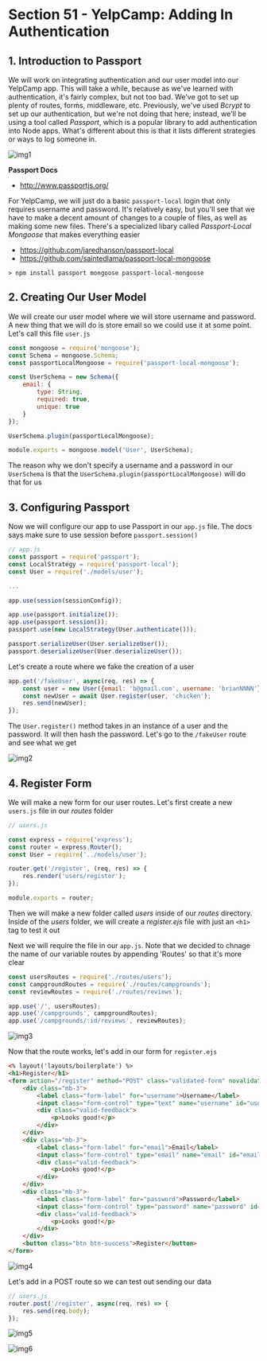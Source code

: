 # Section 51 - YelpCamp: Adding In Authentication

## 1. Introduction to Passport

We will work on integrating authentication and our user model into our YelpCamp app. This will take a while, because as we've learned with authentication, it's fairly complex, but not too bad. We've got to set up plenty of routes, forms, middleware, etc. Previously, we've used _Bcrypt_ to set up our authentication, but we're not doing that here; instead, we'll be using a tool called _Passport_, which is a popular library to add authentication into Node apps. What's different about this is that it lists different strategies or ways to log someone in.

![img1](https://github.com/Brian-E-Nguyen/Web-Dev-Bootcamp-2020/blob/51-YelpCamp-Authentication/51-YelpCamp-Authentication/img-for-notes/img1.jpg?raw=true)

**Passport Docs**

- http://www.passportjs.org/

For YelpCamp, we will just do a basic `passport-local` login that only requires username and password. It's relatively easy, but you'll see that we have to make a decent amount of changes to a couple of files, as well as making some new files. There's a specialized libary called _Passport-Local Mongoose_ that makes everything easier

- https://github.com/jaredhanson/passport-local
- https://github.com/saintedlama/passport-local-mongoose

`> npm install passport mongoose passport-local-mongoose`

## 2. Creating Our User Model

We will create our user model where we will store username and password. A new thing that we will do is store email so we could use it at some point. Let's call this file `user.js`

```js
const mongoose = require('mongoose');
const Schema = mongoose.Schema;
const passportLocalMongoose = require('passport-local-mongoose');

const UserSchema = new Schema({
    email: {
        type: String,
        required: true,
        unique: true
    }
});

UserSchema.plugin(passportLocalMongoose);

module.exports = mongoose.model('User', UserSchema);
```

The reason why we don't specify a username and a password in our `UserSchema` is that the `UserSchema.plugin(passportLocalMongoose)` will do that for us

## 3. Configuring Passport

Now we will configure our app to use Passport in our `app.js` file. The docs says make sure to use session before `passport.session()`

```js
// app.js
const passport = require('passport');
const LocalStrategy = require('passport-local');
const User = require('./models/user');

...

app.use(session(sessionConfig));

app.use(passport.initialize());
app.use(passport.session());
passport.use(new LocalStrategy(User.authenticate()));

passport.serializeUser(User.serializeUser());
passport.deserializeUser(User.deserializeUser());
```

Let's create a route where we fake the creation of a user

```js
app.get('/fakeUser', async(req, res) => {
    const user = new User({email: 'b@gmail.com', username: 'brianNNNN'});
    const newUser = await User.register(user, 'chicken');
    res.send(newUser);
});
```

The `User.register()` method takes in an instance of a user and the password. It will then hash the password. Let's go to the `/fakeUser` route and see what we get

![img2](https://github.com/Brian-E-Nguyen/Web-Dev-Bootcamp-2020/blob/51-YelpCamp-Authentication/51-YelpCamp-Authentication/img-for-notes/img2.jpg?raw=true)

## 4. Register Form

We will make a new form for our user routes. Let's first create a new `users.js` file in our _routes_ folder

```js
// users.js

const express = require('express');
const router = express.Router();
const User = require('../models/user');

router.get('/register', (req, res) => {
    res.render('users/register');
});

module.exports = router;
```

Then we will make a new folder called _users_ inside of our _routes_ directory. Inside of the _users_ folder, we will create a _register.ejs_ file with just an `<h1>` tag to test it out

Next we will require the file in our `app.js`. Note that we decided to chnage the name of our variable routes by appending 'Routes' so that it's more clear

```js
const usersRoutes = require('./routes/users');
const campgroundRoutes = require('./routes/campgrounds');
const reviewRoutes = require('./routes/reviews');

app.use('/', usersRoutes);
app.use('/campgrounds', campgroundRoutes);
app.use('/campgrounds/:id/reviews', reviewRoutes);
```

![img3](https://github.com/Brian-E-Nguyen/Web-Dev-Bootcamp-2020/blob/51-YelpCamp-Authentication/51-YelpCamp-Authentication/img-for-notes/img3.jpg?raw=true)

Now that the route works, let's add in our form for `register.ejs`

```html
<% layout('layouts/boilerplate') %> 
<h1>Register</h1>
<form action="/register" method="POST" class="validated-form" novalidate>
    <div class="mb-3">
        <label class="form-label" for="username">Username</label>
        <input class="form-control" type="text" name="username" id="username" required>
        <div class="valid-feedback">
            <p>Looks good!</p>
        </div>
    </div>
    <div class="mb-3">
        <label class="form-label" for="email">Email</label>
        <input class="form-control" type="email" name="email" id="email" required>
        <div class="valid-feedback">
            <p>Looks good!</p>
        </div>
    </div>
    <div class="mb-3">
        <label class="form-label" for="password">Password</label>
        <input class="form-control" type="password" name="password" id="password" required>
        <div class="valid-feedback">
            <p>Looks good!</p>
        </div>
    </div>
    <button class="btn btn-success">Register</button>
</form>
```

![img4](https://github.com/Brian-E-Nguyen/Web-Dev-Bootcamp-2020/blob/51-YelpCamp-Authentication/51-YelpCamp-Authentication/img-for-notes/img4.jpg?raw=true)

Let's add in a POST route so we can test out sending our data

```js
// users.js
router.post('/register', async(req, res) => {
    res.send(req.body);
});
```

![img5](https://github.com/Brian-E-Nguyen/Web-Dev-Bootcamp-2020/blob/51-YelpCamp-Authentication/51-YelpCamp-Authentication/img-for-notes/img5.jpg?raw=true)

![img6](https://github.com/Brian-E-Nguyen/Web-Dev-Bootcamp-2020/blob/51-YelpCamp-Authentication/51-YelpCamp-Authentication/img-for-notes/img6.jpg?raw=true)
